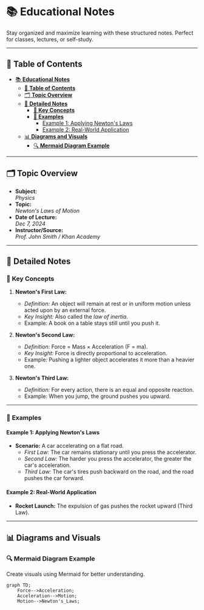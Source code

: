 # 📚 **Educational Notes**

Stay organized and maximize learning with these structured notes. Perfect for classes, lectures, or self-study.

---

## 📖 **Table of Contents**
- [📚 **Educational Notes**](#-educational-notes)
  - [📖 **Table of Contents**](#-table-of-contents)
  - [🗂️ **Topic Overview**](#️-topic-overview)
  - [📌 **Detailed Notes**](#-detailed-notes)
    - [🔑 **Key Concepts**](#-key-concepts)
    - [📖 **Examples**](#-examples)
      - [Example 1: Applying Newton's Laws](#example-1-applying-newtons-laws)
      - [Example 2: Real-World Application](#example-2-real-world-application)
  - [📊 **Diagrams and Visuals**](#-diagrams-and-visuals)
    - [🔍 **Mermaid Diagram Example**](#-mermaid-diagram-example)

---

## 🗂️ **Topic Overview**

- **Subject:**  
  *Physics*  
- **Topic:**  
  *Newton's Laws of Motion*  
- **Date of Lecture:**  
  *Dec 7, 2024*  
- **Instructor/Source:**  
  *Prof. John Smith / Khan Academy*  

---

## 📌 **Detailed Notes**

### 🔑 **Key Concepts**
1. **Newton's First Law:**  
   - *Definition:* An object will remain at rest or in uniform motion unless acted upon by an external force.  
   - *Key Insight:* Also called the *law of inertia*.  
   - Example: A book on a table stays still until you push it.

2. **Newton's Second Law:**  
   - *Definition:* Force = Mass × Acceleration (F = ma).  
   - *Key Insight:* Force is directly proportional to acceleration.  
   - Example: Pushing a lighter object accelerates it more than a heavier one.

3. **Newton's Third Law:**  
   - *Definition:* For every action, there is an equal and opposite reaction.  
   - Example: When you jump, the ground pushes you upward.

---

### 📖 **Examples**

#### Example 1: Applying Newton's Laws
- **Scenario:** A car accelerating on a flat road.  
  - *First Law:* The car remains stationary until you press the accelerator.  
  - *Second Law:* The harder you press the accelerator, the greater the car's acceleration.  
  - *Third Law:* The car's tires push backward on the road, and the road pushes the car forward.

#### Example 2: Real-World Application
- **Rocket Launch:** The expulsion of gas pushes the rocket upward (Third Law).  

---

## 📊 **Diagrams and Visuals**

### 🔍 **Mermaid Diagram Example**
Create visuals using Mermaid for better understanding.

```mermaid
graph TD;
    Force-->Acceleration;
    Acceleration-->Motion;
    Motion-->Newton's_Laws;
